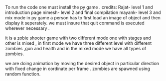 To run the code one must install the py game .
credits: Rajat- level 1 and introduction page
         nimesh- level 2 and final compilation
         mayank- level 3 and mix mode
in py game a person has to first load an image of object and then display it seperately.
we must insure that quit command is executed wherever necessary .

it is a zobie shooter game with two different mode one with stages and other is mixed , in first mode we have three different level with different zombies ,gun and health and in the mixed mode we have all types of zombies.

we are doing animation by moving the desired object in particular direction with fixed change in cordinate per frame . zombies are spawned using random function.

